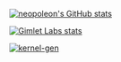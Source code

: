 <!-- Your personal GitHub stats -->
[![neopoleon's GitHub stats](https://github-readme-stats-virid-delta.vercel.app/api?username=neopoleon&show_icons=true&include_all_commits=true&count_private=true&theme=onedark)](https://github.com/anuraghazra/github-readme-stats)

<!-- Gimlet Labs org stats -->
[![Gimlet Labs stats](https://github-readme-stats-virid-delta.vercel.app/api?username=gimletlabs&show_icons=true&theme=onedark)](https://github.com/anuraghazra/github-readme-stats)

<!-- Pinned card for kernel-gen repo -->
[![kernel-gen](https://github-readme-stats-virid-delta.vercel.app/api/pin/?username=gimletlabs&repo=kernel-gen&theme=onedark)](https://github.com/gimletlabs/kernel-gen)
